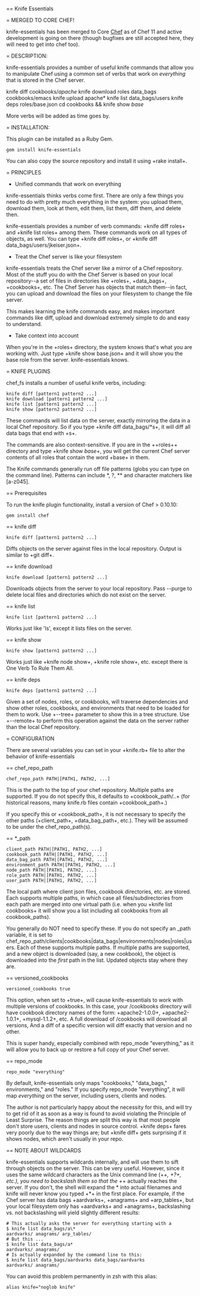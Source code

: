 == Knife Essentials

= MERGED TO CORE CHEF!

knife-essentials has been merged to Core [Chef](https://github.com/opscode/chef) as of Chef 11 and active development is going on there (though bugfixes are still accepted here, they will need to get into chef too).

= DESCRIPTION:

knife-essentials provides a number of useful knife commands that allow you
to manipulate Chef using a common set of verbs that work on *everything*
that is stored in the Chef server.

   knife diff cookbooks/*apache*
   knife download roles data_bags cookbooks/emacs
   knife upload apache*
   knife list data_bags/users
   knife deps roles/base.json
   cd cookbooks && knife show *base*

More verbs will be added as time goes by.

= INSTALLATION:

This plugin can be installed as a Ruby Gem.

    gem install knife-essentials

You can also copy the source repository and install it using +rake install+.

= PRINCIPLES

* Unified commands that work on everything

knife-essentials thinks verbs come first.  There are only a few things you need to do with
pretty much everything in the system: you upload them, download them, look at
them, edit them, list them, diff them, and delete then.

knife-essentials provides a number of verb commands: +knife diff roles+ and +knife list roles+
among them.  These commands work on all types of objects, as well.  You can type
+knife diff roles+, or +knife diff data_bags/users/jkeiser.json+.

* Treat the Chef server is like your filesystem

knife-essentials treats the Chef server like a mirror of a Chef repository.  Most of the
stuff you do with the Chef Server is based on your local repository--a set of files
in directories like +roles+, +data_bags+, +cookbooks+, etc.  The Chef Server has
objects that match them--in fact, you can upload and download the files on your
filesystem to change the file server.

This makes learning the knife commands easy, and makes important commands like
diff, upload and download extremely simple to do and easy to understand.

* Take context into account

When you're in the +roles+ directory, the system knows that's what you are
working with.  Just type +knife show base.json+ and it will show you the base
role from the server.  knife-essentials knows.

= KNIFE PLUGINS

chef_fs installs a number of useful knife verbs, including:

    knife diff [pattern1 pattern2 ...]
    knife download [pattern1 pattern2 ...]
    knife list [pattern1 pattern2 ...]
    knife show [pattern2 pattern2 ...]

These commands will list data on the server, exactly mirroring
the data in a local Chef repository. So if you type +knife diff data_bags/*s+,
it will diff all data bags that end with +s+.

The commands are also context-sensitive. If you are in the ++roles++ directory
and type +knife show *base*+, you will get the current Chef server contents of all
roles that contain the word +base+ in them.

The Knife commands generally run off file patterns (globs you can type on the
command line).  Patterns can include *, ?, ** and character matchers like
[a-z045].

== Prerequisites

To run the knife plugin functionality, install a version of Chef > 0.10.10:

    gem install chef

== knife diff

    knife diff [pattern1 pattern2 ...]

Diffs objects on the server against files in the local repository.  Output is similar to
+git diff+.

== knife download

    knife download [pattern1 pattern2 ...]

Downloads objects from the server to your local repository.  Pass --purge to delete local
files and directories which do not exist on the server.

== knife list

    knife list [pattern1 pattern2 ...]

Works just like 'ls', except it lists files on the server.

== knife show

    knife show [pattern1 pattern2 ...]

Works just like +knife node show+, +knife role show+, etc. except there is One Verb To Rule
Them All.

== knife deps

    knife deps [pattern1 pattern2 ...]

Given a set of nodes, roles, or cookbooks, will traverse dependencies and show
other roles, cookbooks, and environments that need to be loaded for them to
work.  Use +--tree+ parameter to show this in a tree structure.  Use +--remote+
to perform this operation against the data on the server rather than the local
Chef repository.

= CONFIGURATION

There are several variables you can set in your +knife.rb+ file to alter the
behavior of knife-essentials

== chef_repo_path

    chef_repo_path PATH|[PATH1, PATH2, ...]

This is the path to the top of your chef repository.  Multiple paths are
supported.  If you do not specify this, it defaults to +cookbook_path/..+ (for
historical reasons, many knife.rb files contain +cookbook_path+.)

If you specify this or +cookbook_path+, it is not necessary to specify the other paths (+client_path+,
+data_bag_path+, etc.).  They will be assumed to be under the chef_repo_path(s).

== *_path

    client_path PATH|[PATH1, PATH2, ...]
    cookbook_path PATH|[PATH1, PATH2, ...]
    data_bag_path PATH|[PATH1, PATH2, ...]
    environment_path PATH|[PATH1, PATH2, ...]
    node_path PATH|[PATH1, PATH2, ...]
    role_path PATH|[PATH1, PATH2, ...]
    user_path PATH|[PATH1, PATH2, ...]

The local path where client json files, cookbook directories, etc. are stored.
Each supports multiple paths, in which case all files/subdirectories from each
path are merged into one virtual path (i.e. when you +knife list cookbooks+ it
will show you a list including all cookbooks from all cookbook_paths).

You generally do NOT need to specify these.  If you do not specify an _path
variable, it is set to chef_repo_path/clients|cookbooks|data_bags|environments|nodes|roles|users.
Each of these supports multiple paths.  If multiple paths are supported, and a
new object is downloaded (say, a new cookbook), the object is downloaded into
the *first* path in the list.  Updated objects stay where they are.

== versioned_cookbooks

    versioned_cookbooks true

This option, when set to +true+, will cause knife-essentials to work with
multiple versions of cookbooks.  In this case, your /cookbooks directory will
have cookbook directory names of the form: +apache2-1.0.0+, +apache2-1.0.1+,
+mysql-1.1.2+, etc.  A full download of /cookbooks will download all versions,
And a diff of a specific version will diff exactly that version and no other.

This is super handy, especially combined with repo_mode "everything," as it will
allow you to back up or restore a full copy of your Chef server.

== repo_mode

    repo_mode "everything"

By default, knife-essentials only maps "cookbooks," "data_bags," environments," and "roles."  If you specify repo_mode "everything", it will map *everything* on the server,
including users, clients and nodes.

The author is not particularly happy about the necessity for this, and will try
to get rid of it as soon as a way is found to avoid violating the Principle of
Least Surprise.  The reason things are split this way is that most people don't
store users, clients and nodes in source control.  +knife deps+ fares very
poorly due to the way things are; but +knife diff+ gets surprising if it shows
nodes, which aren't usually in your repo.

== NOTE ABOUT WILDCARDS

knife-essentials supports wildcards internally, and will use them to sift through objects
on the server.  This can be very useful.  However, since it uses the same wildcard
characters as the Unix command line (+*+, +?+, etc.), you need to backslash them so that
the +*+ actually reaches the server.  If you don't, the shell will expand the * into
actual filenames and knife will never know you typed +*+ in the first place.  For example,
if the Chef server has data bags +aardvarks+, +anagrams+ and +arp_tables+, but your local
filesystem only has +aardvarks+ and +anagrams+, backslashing vs. not backslashing will
yield slightly different results:

    # This actually asks the server for everything starting with a
    $ knife list data_bags/a\*
    aardvarks/ anagrams/ arp_tables/
    # But this ...
    $ knife list data_bags/a*
    aardvarks/ anagrams/
    # Is actually expanded by the command line to this:
    $ knife list data_bags/aardvarks data_bags/aardvarks
    aardvarks/ anagrams/

You can avoid this problem permanently in zsh with this alias:

    alias knife="noglob knife"
